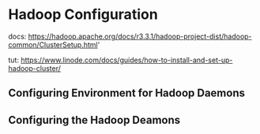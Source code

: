 # Hadoop Configuration
docs: https://hadoop.apache.org/docs/r3.3.1/hadoop-project-dist/hadoop-common/ClusterSetup.html'

tut: https://www.linode.com/docs/guides/how-to-install-and-set-up-hadoop-cluster/

## Configuring Environment for Hadoop Daemons


## Configuring the Hadoop Deamons
